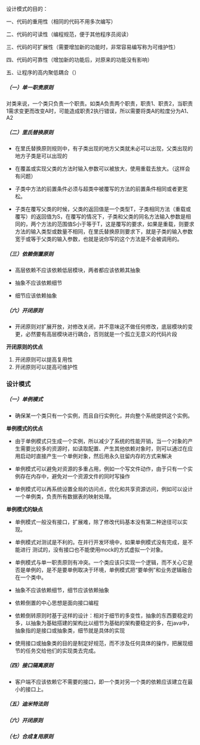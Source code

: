 设计模式的目的：

一、代码的重用性（相同的代码不用多次编写）

二、代码的可读性（编程规范，便于其他程序员阅读）

三、代码的可扩展性（需要增加新的功能时，非常容易编写称为可维护性）

四、代码的可靠性（增加新的功能后，对原来的功能没有影响）

五、让程序的高内聚低耦合（）



##### （一）单一职责原则

对类来说，一个类只负责一个职责。如类A负责两个职责，职责1、职责2，当职责1需求变更而改变A时，可能造成职责2执行错误，所以需要将类A的粒度分为A1、A2

##### （二）里氏替换原则

- 在里氏替换原则规则中，有子类出现的地方父类就未必可以出现，父类出现的地方子类是可以出现的

- 在覆盖或实现父类的方法时输入参数可以被放大，使用重载去放大。（这样会有问题）
- 子类中方法的前置条件必须与超类中被覆写的方法的前置条件相同或者更宽松。

- 子类在覆写父类的时候，父类的返回值是一个类型T，子类相同方法（重载或覆写）的返回值为S，在覆写的情况下，子类和父类的同名方法输入参数是相同的，两个方法的范围值S小于等于T，这是覆写的要求，如果是重载，则要求方法的输入类型或数量不相同，在里氏替换原则要求下，就是子类的输入参数宽于或等于父类的输入参数，也就是说你写的这个方法是不会被调用的。

##### （三）依赖倒置原则

- 高层依赖不应该依赖低层模块，两者都应该依赖其抽象

- 抽象不应该依赖细节

- 细节应该依赖抽象

##### （六）开闭原则
- 开闭原则对扩展开放，对修改关闭，并不意味这不做任何修改，底层模块的变更，必然要有高层模块进行耦合，否则就是一个孤立无意义的代码片段

**开闭原则的优点**

1. 开闭原则可以提高复用性
2. 开闭原则可以提高可维护性
### 设计模式
##### （一）单例模式
- 确保某一个类只有一个实例，而且自行实例化，并向整个系统提供这个实例。

**单例模式的优点**

- 由于单例模式只生成一个实例，所以减少了系统的性能开销，当一个对象的产生需要比较多的资源时，如读取配置、产生其他依赖对象时，则可以通过在应用启动时直接产生一个单例对象，然后用永久驻留内存的方式来解决

- 单例模式可以避免对资源的多重占用，例如一个写文件动作，由于只有一个实例存在内存中，避免对一个资源文件的同时写操作

- 单例模式可以再系统设置全局的访问点，优化和共享资源访问，例如可以设计一个单例类，负责所有数据表的映射处理。

**单例模式的缺点**

- 单例模式一般没有接口，扩展难，除了修改代码基本没有第二种途径可以实现。
- 单例模式对测试是不利的。在并行开发环境中，如果单例模式没有完成，是不能进行 测试的，没有接口也不能使用mock的方式虚拟一个对象。
-  单例模式与单一职责原则有冲突。一个类应该只实现一个逻辑，而不关心它是否是单例的，是不是要单例取决于环境，单例模式把“要单例”和业务逻辑融合在一个类中。

- 抽象不应该依赖细节，细节应该依赖抽象
- 依赖倒置的中心思想是面向接口编程
- 依赖倒转原则时基于这样的设计：相对于细节的多变性，抽象的东西要稳定的多，以抽象为基础搭建的架构比以细节为基础的架构要稳定的多，在java中，抽象指的是接口或抽象类，细节就是具体的实现
- 使用接口或抽象类的目的是制定好规范，而不涉及任何具体的操作，把展现细节的任务交给他们的实现类去完成。

##### （四）接口隔离原则

- 客户端不应该依赖它不需要的接口，即一个类对另一个类的依赖应该建立在最小的接口上。

##### （五）迪米特法则
##### （六）开闭原则
##### （七）合成复用原则